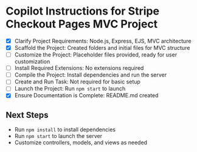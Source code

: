 # Copilot Instructions for Stripe Checkout Pages MVC Project

- [x] Clarify Project Requirements: Node.js, Express, EJS, MVC architecture
- [x] Scaffold the Project: Created folders and initial files for MVC structure
- [ ] Customize the Project: Placeholder files provided, ready for user customization
- [ ] Install Required Extensions: No extensions required
- [ ] Compile the Project: Install dependencies and run the server
- [ ] Create and Run Task: Not required for basic setup
- [ ] Launch the Project: Run `npm start` to launch
- [x] Ensure Documentation is Complete: README.md created

## Next Steps
- Run `npm install` to install dependencies
- Run `npm start` to launch the server
- Customize controllers, models, and views as needed
